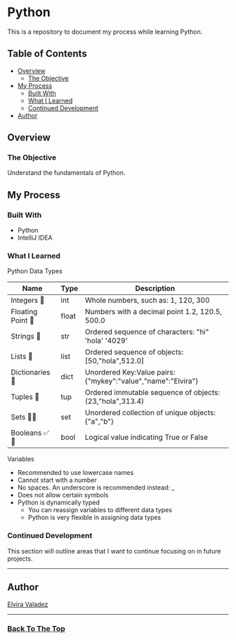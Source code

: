 # Python

This is a repository to document my process while learning Python.

## Table of Contents

- [Overview](#overview)
    - [The Objective](#the-objective)
- [My Process](#my-process)
    - [Built With](#built-with)
    - [What I Learned](#what-i-learned)
    - [Continued Development](#continued-development)
- [Author](#author)

## Overview

### The Objective

Understand the fundamentals of Python.

## My Process

### Built With

- Python
- IntelliJ IDEA

### What I Learned

Python Data Types

|Name|Type|Description|
|---|---|---|
|Integers 🔢|int|Whole numbers, such as: 1, 120, 300|
|Floating Point 🎈|float|Numbers with a decimal point 1.2, 120.5, 500.0|
|Strings 🧵|str|Ordered sequence of characters: "hi" 'hola' '4029'|
|Lists 📝|list|Ordered sequence of objects: [50,"hola",512.0]|
|Dictionaries 📕|dict|Unordered Key:Value pairs: {"mykey":"value","name":"Elvira"}|
|Tuples 🛁|tup|Ordered immutable sequence of objects:(23,"hola",313.4)|
|Sets 👡👠|set|Unordered collection of unique objects: {"a","b"}|
|Booleans ✅ 🚫️|bool|Logical value indicating True or False|


Variables

* Recommended to use lowercase names
* Cannot start with a number
* No spaces. An underscore is recommended instead: _
* Does not allow certain symbols
* Python is dynamically typed
  * You can reassign variables to different data types
  * Python is very flexible in assigning data types

### Continued Development

This section will outline areas that I want to continue focusing on in future projects.

---

## Author

[Elvira Valadez](https://github.com/elviravaladez)

---

### [Back To The Top](#python)